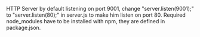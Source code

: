 HTTP Server by default listening on port 9001, change "server.listen(9001);" to "server.listen(80);" in server.js to make him listen on port 80. Required node_modules have to be installed with npm, they are defined in package.json.